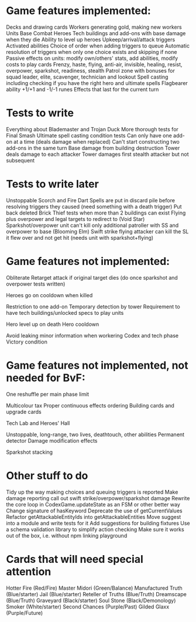 # Game features implemented:

Decks and drawing cards
Workers generating gold, making new workers
Units
Base
Combat
Heroes
Tech buildings and add-ons with base damage when they die
Ability to level up heroes
Upkeep/arrival/attack triggers
Activated abilities
Choice of order when adding triggers to queue
Automatic resolution of triggers when only one choice exists and skipping if none
Passive effects on units: modify own/others' stats, add abilities, modify costs to play cards
Frenzy, haste, flying, anti-air, invisible, healing, resist, overpower, sparkshot, readiness, stealth
Patrol zone with bonuses for squad leader, elite, scavenger, technician and lookout
Spell casting including checking if you have the right hero and ultimate spells
Flagbearer ability
+1/+1 and -1/-1 runes
Effects that last for the current turn

# Tests to write

Everything about Blademaster and Trojan Duck
More thorough tests for Final Smash
Ultimate spell casting condition tests
Can only have one add-on at a time (deals damage when replaced)
Can't start constructing two add-ons in the same turn
Base damage from building destruction
Tower deals damage to each attacker
Tower damages first stealth attacker but not subsequent

# Tests to write later

Unstoppable
Scorch and Fire Dart
Spells are put in discard pile before resolving triggers they caused (need something with a death trigger)
Put back deleted Brick Thief tests when more than 2 buildings can exist
Flying plus overpower and legal targets to redirect to (Void Star)
Sparkshot/overpower unit can't kill only additional patroller with SS and overpower to base (Blooming Elm)
Swift strike flying attacker can kill the SL it flew over and not get hit (needs unit with sparkshot+flying)

# Game features not implemented:

Obliterate
Retarget attack if original target dies (do once sparkshot and overpower tests written)

Heroes go on cooldown when killed

Restriction to one add-on
Temporary detection by tower
Requirement to have tech buildings/unlocked specs to play units

Hero level up on death
Hero cooldown

Avoid leaking minor information when workering
Codex and tech phase
Victory condition

# Game features not implemented, not needed for BvF:

One reshuffle per main phase limit

Multicolour tax
Proper continuous effects ordering
Building cards and upgrade cards

Tech Lab and Heroes' Hall

Unstoppable, long-range, two lives, deathtouch, other abilities
Permanent detector
Damage modification effects

Sparkshot stacking

# Other stuff to do

Tidy up the way making choices and queuing triggers is reported
Make damage reporting call out swift strike/overpower/sparkshot damage
Rewrite the core loop in CodexGame.updateState as an FSM or other better way
Change signature of hasKeyword
Deprecate the use of getCurrentValues
Refactor getAttackableEntityIds into getAttackableEntities
Move suggest into a module and write tests for it
Add suggestions for building fixtures
Use a schema validation library to simplify action checking
Make sure it works out of the box, i.e. without npm linking playground

# Cards that will need special attention

Hotter Fire (Red/Fire)
Master Midori (Green/Balance)
Manufactured Truth (Blue/starter)
Jail (Blue/starter)
Reteller of Truths (Blue/Truth)
Dreamscape (Blue/Truth)
Graveyard (Black/starter)
Soul Stone (Black/Demonology)
Smoker (White/starter)
Second Chances (Purple/Past)
Gilded Glaxx (Purple/Future)
